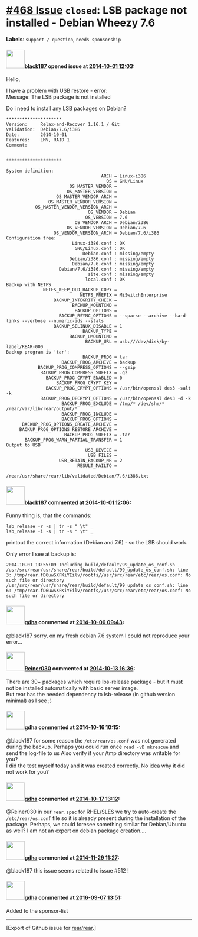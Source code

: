 [\#468 Issue](https://github.com/rear/rear/issues/468) `closed`: LSB package not installed - Debian Wheezy 7.6
==============================================================================================================

**Labels**: `support / question`, `needs sponsorship`

#### <img src="https://avatars.githubusercontent.com/u/1479409?v=4" width="50">[black187](https://github.com/black187) opened issue at [2014-10-01 12:03](https://github.com/rear/rear/issues/468):

Hello,

I have a problem with USB restore - error:  
Message: The LSB package is not installed

Do i need to install any LSB packages on Debian?

    *********************
    Version:     Relax-and-Recover 1.16.1 / Git
    Validation:  Debian/7.6/i386
    Date:        2014-10-01
    Features:    LMV, RAID 1
    Comment:


    *********************

    System definition:
                                        ARCH = Linux-i386
                                          OS = GNU/Linux
                            OS_MASTER_VENDOR =
                           OS_MASTER_VERSION =
                       OS_MASTER_VENDOR_ARCH =
                    OS_MASTER_VENDOR_VERSION =
               OS_MASTER_VENDOR_VERSION_ARCH =
                                   OS_VENDOR = Debian
                                  OS_VERSION = 7.6
                              OS_VENDOR_ARCH = Debian/i386
                           OS_VENDOR_VERSION = Debian/7.6
                      OS_VENDOR_VERSION_ARCH = Debian/7.6/i386
    Configuration tree:
                             Linux-i386.conf : OK
                              GNU/Linux.conf : OK
                                 Debian.conf : missing/empty
                            Debian/i386.conf : missing/empty
                             Debian/7.6.conf : missing/empty
                        Debian/7.6/i386.conf : missing/empty
                                   site.conf : missing/empty
                                  local.conf : OK
    Backup with NETFS
                  NETFS_KEEP_OLD_BACKUP_COPY =
                                NETFS_PREFIX = MiSwitchEnterprise
                      BACKUP_INTEGRITY_CHECK =
                             BACKUP_MOUNTCMD =
                              BACKUP_OPTIONS =
                        BACKUP_RSYNC_OPTIONS = --sparse --archive --hard-links --verbose --numeric-ids --stats
                      BACKUP_SELINUX_DISABLE = 1
                                 BACKUP_TYPE =
                            BACKUP_UMOUNTCMD =
                                  BACKUP_URL = usb:///dev/disk/by-label/REAR-000
    Backup program is 'tar':
                                 BACKUP_PROG = tar
                         BACKUP_PROG_ARCHIVE = backup
                BACKUP_PROG_COMPRESS_OPTIONS = --gzip
                 BACKUP_PROG_COMPRESS_SUFFIX = .gz
                   BACKUP_PROG_CRYPT_ENABLED = 0
                       BACKUP_PROG_CRYPT_KEY =
                   BACKUP_PROG_CRYPT_OPTIONS = /usr/bin/openssl des3 -salt -k
                 BACKUP_PROG_DECRYPT_OPTIONS = /usr/bin/openssl des3 -d -k
                         BACKUP_PROG_EXCLUDE = /tmp/* /dev/shm/* /rear/var/lib/rear/output/*
                         BACKUP_PROG_INCLUDE =
                         BACKUP_PROG_OPTIONS =
          BACKUP_PROG_OPTIONS_CREATE_ARCHIVE =
         BACKUP_PROG_OPTIONS_RESTORE_ARCHIVE =
                          BACKUP_PROG_SUFFIX = .tar
           BACKUP_PROG_WARN_PARTIAL_TRANSFER = 1
    Output to USB
                                  USB_DEVICE =
                                   USB_FILES =
                        USB_RETAIN_BACKUP_NR = 2
                               RESULT_MAILTO =

    /rear/usr/share/rear/lib/validated/Debian/7.6/i386.txt

#### <img src="https://avatars.githubusercontent.com/u/1479409?v=4" width="50">[black187](https://github.com/black187) commented at [2014-10-01 12:06](https://github.com/rear/rear/issues/468#issuecomment-57453698):

Funny thing is, that the commands:

    lsb_release -r -s | tr -s " \t" _
    lsb_release -i -s | tr -s " \t" _

printout the correct information (Debian and 7.6) - so the LSB should
work.

Only error I see at backup is:

    2014-10-01 13:55:09 Including build/default/99_update_os_conf.sh
    /usr/src/rear/usr/share/rear/build/default/99_update_os_conf.sh: line 3: /tmp/rear.fD6uwSXFKiYEilv/rootfs//usr/src/rear/etc/rear/os.conf: No such file or directory
    /usr/src/rear/usr/share/rear/build/default/99_update_os_conf.sh: line 6: /tmp/rear.fD6uwSXFKiYEilv/rootfs//usr/src/rear/etc/rear/os.conf: No such file or directory

#### <img src="https://avatars.githubusercontent.com/u/888633?u=cdaeb31efcc0048d3619651aa18dd4b76e636b21&v=4" width="50">[gdha](https://github.com/gdha) commented at [2014-10-06 09:43](https://github.com/rear/rear/issues/468#issuecomment-57994798):

@black187 sorry, on my fresh debian 7.6 system I could not reproduce
your error...

#### <img src="https://avatars.githubusercontent.com/u/29528?v=4" width="50">[Reiner030](https://github.com/Reiner030) commented at [2014-10-13 16:36](https://github.com/rear/rear/issues/468#issuecomment-58918711):

There are 30+ packages which require lbs-release package - but it must
not be installed automatically with basic server image.  
But rear has the needed dependency to lsb-release (in github version
minimal) as I see ;)

#### <img src="https://avatars.githubusercontent.com/u/888633?u=cdaeb31efcc0048d3619651aa18dd4b76e636b21&v=4" width="50">[gdha](https://github.com/gdha) commented at [2014-10-16 10:15](https://github.com/rear/rear/issues/468#issuecomment-59341017):

@black187 for some reason the `/etc/rear/os.conf` was not generated
during the backup. Perhaps you could run once `read -vD mkrescue` and
send the log-file to us Also verify if your /tmp directory was writable
for you?  
I did the test myself today and it was created correctly. No idea why it
did not work for you?

#### <img src="https://avatars.githubusercontent.com/u/888633?u=cdaeb31efcc0048d3619651aa18dd4b76e636b21&v=4" width="50">[gdha](https://github.com/gdha) commented at [2014-10-17 13:12](https://github.com/rear/rear/issues/468#issuecomment-59510143):

@Reiner030 in our `rear.spec` for RHEL/SLES we try to auto-create the
`/etc/rear/os.conf` file so it is already present during the
installation of the package. Perhaps, we could foresee something similar
for Debian/Ubuntu as well? I am not an expert on debian package
creation....

#### <img src="https://avatars.githubusercontent.com/u/888633?u=cdaeb31efcc0048d3619651aa18dd4b76e636b21&v=4" width="50">[gdha](https://github.com/gdha) commented at [2014-11-29 11:27](https://github.com/rear/rear/issues/468#issuecomment-64948931):

@black187 this issue seems related to issue \#512 !

#### <img src="https://avatars.githubusercontent.com/u/888633?u=cdaeb31efcc0048d3619651aa18dd4b76e636b21&v=4" width="50">[gdha](https://github.com/gdha) commented at [2016-09-07 13:51](https://github.com/rear/rear/issues/468#issuecomment-245286775):

Added to the sponsor-list

------------------------------------------------------------------------

\[Export of Github issue for
[rear/rear](https://github.com/rear/rear).\]
